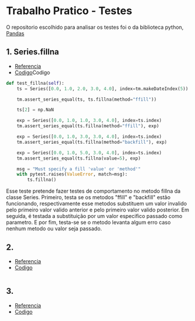 # Trabalho Pratico - Testes

O repositorio escolhido para analisar os testes foi o da biblioteca python, <a href="https://github.com/pandas-dev/pandas">Pandas</a>

## 1. Series.fillna
- <a href="">Referencia</a>
- <a href="">Codigo</a>Codigo
```python
def test_fillna(self):
    ts = Series([0.0, 1.0, 2.0, 3.0, 4.0], index=tm.makeDateIndex(5))

    tm.assert_series_equal(ts, ts.fillna(method="ffill"))

    ts[2] = np.NaN

    exp = Series([0.0, 1.0, 1.0, 3.0, 4.0], index=ts.index)
    tm.assert_series_equal(ts.fillna(method="ffill"), exp)

    exp = Series([0.0, 1.0, 3.0, 3.0, 4.0], index=ts.index)
    tm.assert_series_equal(ts.fillna(method="backfill"), exp)

    exp = Series([0.0, 1.0, 5.0, 3.0, 4.0], index=ts.index)
    tm.assert_series_equal(ts.fillna(value=5), exp)

    msg = "Must specify a fill 'value' or 'method'"
    with pytest.raises(ValueError, match=msg):
        ts.fillna()
```
Esse teste pretende fazer testes de comportamento no metodo fillna da classe Series. Primeiro, testa se os metodos "ffill" e "backfill" estão funcionando, respectivamente esse metodos substituem um valor invalido pelo primeiro valor valido anterior e pelo primeiro valor valido posterior. Em seguida, é testada a substituição por um valor especifico passado como parametro. E por fim, testa-se se o metodo levanta algum erro caso nenhum metodo ou valor seja passado.


## 2.
- <a href="">Referencia</a>
- <a href="">Codigo</a>
```python
```

## 3. 
- <a href="">Referencia</a>
- <a href="">Codigo</a>
```python
```
